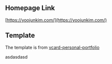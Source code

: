 ## Homepage Link
[https://yoojunkim.com/](https://yoojunkim.com/)

## Template
The template is from [vcard-personal-portfolio](https://github.com/codewithsadee/vcard-personal-portfolio)

asdasdasd
